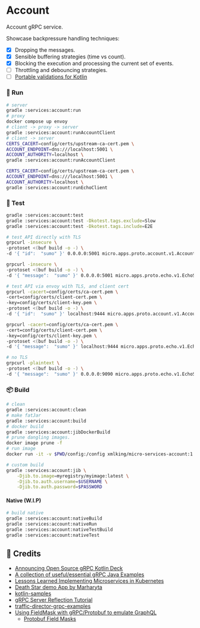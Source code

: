 # Account

Account gRPC service.

Showcase backpressure handling techniques:

- [x] Dropping the messages.
- [x] Sensible buffering strategies (time vs count).
- [x] Blocking the execution and processing the current set of events.
- [ ] Throttling and debouncing strategies.
- [ ] [Portable validations for Kotlin](https://github.com/konform-kt/konform)

### 🚀 Run

```bash
# server
gradle :services:account:run
# proxy
docker compose up envoy
# client -> proxy -> server
gradle :services:account:runAccountClient
# client -> server
CERTS_CACERT=config/certs/upstream-ca-cert.pem \
ACCOUNT_ENDPOINT=dns:///localhost:5001 \
ACCOUNT_AUTHORITY=localhost \
gradle :services:account:runAccountClient

CERTS_CACERT=config/certs/upstream-ca-cert.pem \
ACCOUNT_ENDPOINT=dns:///localhost:5001 \
ACCOUNT_AUTHORITY=localhost \
gradle :services:account:runEchoClient
```

### 🔭 Test

```bash
gradle :services:account:test
gradle :services:account:test -Dkotest.tags.exclude=Slow
gradle :services:account:test -Dkotest.tags.include=E2E
```

```bash
# test API directly with TLS
grpcurl -insecure \
-protoset <(buf build -o -) \
-d '{ "id":  "sumo" }' 0.0.0.0:5001 micro.apps.proto.account.v1.AccountService/Get

grpcurl -insecure \
-protoset <(buf build -o -) \
-d '{ "message":  "sumo" }' 0.0.0.0:5001 micro.apps.proto.echo.v1.EchoService/Echo

# test API via envoy with TLS, and client cert
grpcurl -cacert=config/certs/ca-cert.pem \
-cert=config/certs/client-cert.pem \
-key=config/certs/client-key.pem \
-protoset <(buf build -o -) \
-d '{ "id":  "sumo" }' localhost:9444 micro.apps.proto.account.v1.AccountService/Get

grpcurl -cacert=config/certs/ca-cert.pem \
-cert=config/certs/client-cert.pem \
-key=config/certs/client-key.pem \
-protoset <(buf build -o -) \
-d '{ "message":  "sumo" }' localhost:9444 micro.apps.proto.echo.v1.EchoService/Echo
```

```bash
# no TLS
grpcurl -plaintext \
-protoset <(buf build -o -) \
-d '{ "message":  "sumo" }' 0.0.0.0:9090 micro.apps.proto.echo.v1.EchoService/Echo
```

### 📦 Build

```bash
# clean
gradle :services:account:clean
# make fatJar
gradle :services:account:build
# docker build
gradle :services:account:jibDockerBuild
# prune dangling images.
docker image prune -f
# run image
docker run -it -v $PWD/config:/config xmlking/micro-services-account:1.6.5-SNAPSHOT
```

```bash
# custom build
gradle :services:account:jib \
    -Djib.to.image=myregistry/myimage:latest \
    -Djib.to.auth.username=$USERNAME \
    -Djib.to.auth.password=$PASSWORD
```

#### Native (W.I.P)

```bash
# build native
gradle :services:account:nativeBuild
gradle :services:account:nativeRun
gradle :services:account:nativeTestBuild
gradle :services:account:nativeTest
```

## 🔗 Credits

- [Announcing Open Source gRPC Kotlin Deck](https://www.cncf.io/wp-content/uploads/2020/04/Announcing-Open-Source-gRPC-Kotlin.pdf)
- [A collection of useful/essential gRPC Java Examples](https://github.com/saturnism/grpc-by-example-java)
- [Lessons Learned Implementing Microservices in Kubernetes](https://saturnism.me/talk/kubernetes-microservices-lessons-learned/)
- [Death Star demo App by Marharyta](https://github.com/leveretka/grpc-death-star)
- [kotlin-samples](https://github.com/GoogleCloudPlatform/kotlin-samples/tree/master/run)
- [gRPC Server Reflection Tutorial](https://github.com/grpc/grpc-java/blob/master/documentation/server-reflection-tutorial.md)
- [traffic-director-grpc-examples](https://github.com/GoogleCloudPlatform/traffic-director-grpc-examples)
- [Using FieldMask with gRPC/Protobuf to emulate GraphQL](https://netflixtechblog.com/practical-api-design-at-netflix-part-1-using-protobuf-fieldmask-35cfdc606518)
    - [Protobuf Field Masks](https://pinkiepractices.com/posts/protobuf-field-masks/)
